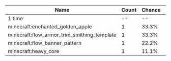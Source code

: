 | Name                                        | Count | Chance | Weight | Comment |
| ------------------------------------------- | ----- | ------ | ------ | ------- |
| 1 time                                      |    -- |     -- |     -- |         |
| minecraft:enchanted_golden_apple            |     1 |  33.3% |    3/9 |         |
| minecraft:flow_armor_trim_smithing_template |     1 |  33.3% |    3/9 |         |
| minecraft:flow_banner_pattern               |     1 |  22.2% |    2/9 |         |
| minecraft:heavy_core                        |     1 |  11.1% |    1/9 |         |